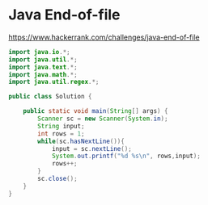 # Java End-of-file

https://www.hackerrank.com/challenges/java-end-of-file

```java
import java.io.*;
import java.util.*;
import java.text.*;
import java.math.*;
import java.util.regex.*;

public class Solution {

    public static void main(String[] args) {
        Scanner sc = new Scanner(System.in);
        String input;
        int rows = 1;
        while(sc.hasNextLine()){
            input = sc.nextLine();
            System.out.printf("%d %s\n", rows,input);
            rows++;
        }
        sc.close();
    }
}
```